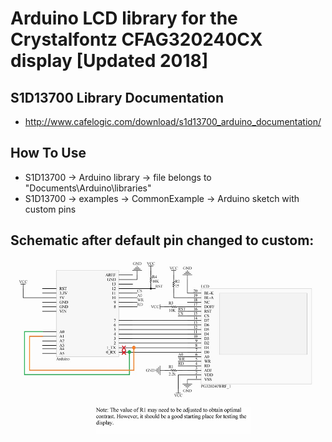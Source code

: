 # Arduino LCD library for the Crystalfontz CFAG320240CX display [Updated 2018]

## S1D13700 Library Documentation
* http://www.cafelogic.com/download/s1d13700_arduino_documentation/

## How To Use
* S1D13700 -> Arduino library -> file belongs to "Documents\Arduino\libraries"
* S1D13700 -> examples -> CommonExample -> Arduino sketch with custom pins

## Schematic after default pin changed to custom:
![](Schematics/schematicAfter.jpg "Schematic after")